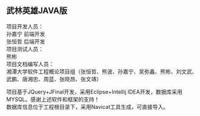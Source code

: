 ## 武林英雄JAVA版
项目开发人员：  
孙嘉宁 前端开发  
张恒哲 后端开发  
项目测试人员：  
熊彬  
项目文档编写人员：  
湘潭大学软件工程概论项目组（张恒哲、熊波、孙嘉宁、吴弥鑫、熊彬、刘文武、武鹏、唐湘忠、周蓝、张晓昂、张文靖）  

项目基于JQuery+JFinal开发，采用Eclipse+Intellij IDEA开发，数据库采用MYSQL。感谢上述软件和框架的支持！  
数据库信息位于工程根目录下，采用Navicat工具生成，可直接导入。

